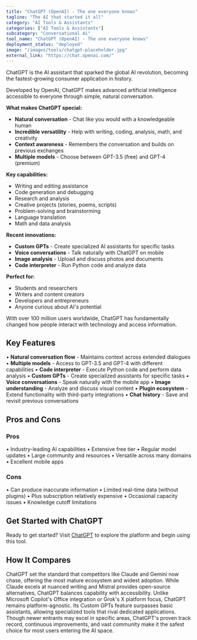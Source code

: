 ```yaml
---
title: "ChatGPT (OpenAI) - The one everyone knows"
tagline: "The AI that started it all"
category: "AI Tools & Assistants"
categories: ["AI Tools & Assistants"]
subcategory: "Conversational Ai"
tool_name: "ChatGPT (OpenAI) - The one everyone knows"
deployment_status: "deployed"
image: "/images/tools/chatgpt-placeholder.jpg"
external_link: "https://chat.openai.com/"
---
```

ChatGPT is the AI assistant that sparked the global AI revolution, becoming the fastest-growing consumer application in history.

Developed by OpenAI, ChatGPT makes advanced artificial intelligence accessible to everyone through simple, natural conversation.

**What makes ChatGPT special:**
- **Natural conversation** - Chat like you would with a knowledgeable human
- **Incredible versatility** - Help with writing, coding, analysis, math, and creativity
- **Context awareness** - Remembers the conversation and builds on previous exchanges
- **Multiple models** - Choose between GPT-3.5 (free) and GPT-4 (premium)

**Key capabilities:**
- Writing and editing assistance
- Code generation and debugging
- Research and analysis
- Creative projects (stories, poems, scripts)
- Problem-solving and brainstorming
- Language translation
- Math and data analysis

**Recent innovations:**
- **Custom GPTs** - Create specialized AI assistants for specific tasks
- **Voice conversations** - Talk naturally with ChatGPT on mobile
- **Image analysis** - Upload and discuss photos and documents
- **Code interpreter** - Run Python code and analyze data

**Perfect for:**
- Students and researchers
- Writers and content creators
- Developers and entrepreneurs
- Anyone curious about AI's potential

With over 100 million users worldwide, ChatGPT has fundamentally changed how people interact with technology and access information.

## Key Features

• **Natural conversation flow** - Maintains context across extended dialogues
• **Multiple models** - Access to GPT-3.5 and GPT-4 with different capabilities
• **Code interpreter** - Execute Python code and perform data analysis
• **Custom GPTs** - Create specialized assistants for specific tasks
• **Voice conversations** - Speak naturally with the mobile app
• **Image understanding** - Analyze and discuss visual content
• **Plugin ecosystem** - Extend functionality with third-party integrations
• **Chat history** - Save and revisit previous conversations

## Pros and Cons

### Pros
• Industry-leading AI capabilities
• Extensive free tier
• Regular model updates
• Large community and resources
• Versatile across many domains
• Excellent mobile apps

### Cons
• Can produce inaccurate information
• Limited real-time data (without plugins)
• Plus subscription relatively expensive
• Occasional capacity issues
• Knowledge cutoff limitations

## Get Started with ChatGPT

Ready to get started? Visit [ChatGPT](https://chat.openai.com) to explore the platform and begin using this tool.

## How It Compares

ChatGPT set the standard that competitors like Claude and Gemini now chase, offering the most mature ecosystem and widest adoption. While Claude excels at nuanced writing and Mistral provides open-source alternatives, ChatGPT balances capability with accessibility. Unlike Microsoft Copilot's Office integration or Grok's X platform focus, ChatGPT remains platform-agnostic. Its Custom GPTs feature surpasses basic assistants, allowing specialized tools that rival dedicated applications. Though newer entrants may excel in specific areas, ChatGPT's proven track record, continuous improvements, and vast community make it the safest choice for most users entering the AI space.